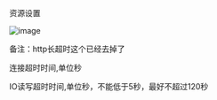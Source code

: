 资源设置

![image](https://user-images.githubusercontent.com/90588289/133735460-d6f01ec8-8277-4637-8990-5e96d5a71910.png)

备注：http长超时这个已经去掉了

连接超时时间,单位秒

IO读写超时时间,单位秒，不能低于5秒，最好不超过120秒
